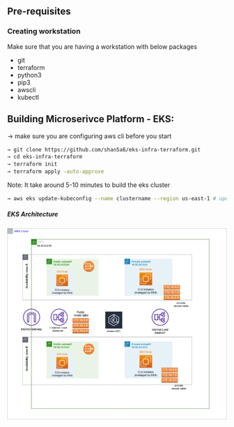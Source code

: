## Pre-requisites 

### Creating workstation 
Make sure that you are having a workstation with below packages
- git
- terraform
- python3
- pip3
- awscli
- kubectl


## Building Microserivce Platform - EKS:
→ make sure you are configuring aws cli before you start

```sh 
→ git clone https://github.com/shan5a6/eks-infra-terraform.git
→ cd eks-infra-terraform
→ terraform init
→ terraform apply -auto-approve
```
Note: It take around 5-10 minutes to build the eks cluster
```sh
→ aws eks update-kubeconfig --name clustername --region us-east-1 # update the kubeconfig 
```
##### EKS Architecture
![EKS Architecture](EKS.jpg)
